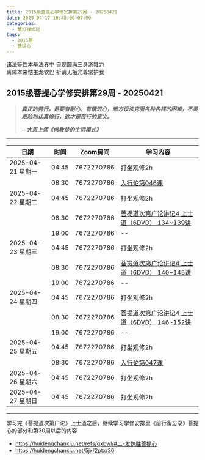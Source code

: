 ```yaml
---
title: 2015级菩提心学修安排第29周 - 20250421
date: 2025-04-17 10:48:00-07:00
categories:
  - 慧灯禅修班
tags:
  - 2015届
  - 菩提心
---
```

诸法等性本基法界中 自现圆满三身游舞力  
离障本来怙主龙钦巴 祈请无垢光尊常护我


## 2015级菩提心学修安排第29周 - 20250421


> *__真正的苦行，是要有耐心，有精进心，想方设法克服各种各样的困难，不畏艰险地认真修行，这才是苦行的意义。__*
>
> --***大恩上师《佛教徒的生活模式》***

---

|日期 |时间|Zoom房间|学习内容|
|--|--|--|--|
| 2025-04-21 星期一|04:45|7672270786|打坐观修2h|
| |08:30|7672270786|[入行论第046课](https://huidengchanxiu.net/refs/rxl/04#第四十六节课) |
| 2025-04-22 星期二 |04:45|7672270786|打坐观修2h|
|   |08:30|7672270786| [菩提道次第广论讲记4 上士道（6DVD） 134~139讲](https://www.youtube.com/watch?v=klnKMUEXoSM&list=PL7aUyQTIJqAiHcod5lx5U5YleLaWpDLOq&index=20&ab_channel=%E6%85%A7%E7%81%AF%E5%B0%8F%E7%BB%84%E6%B8%A9%E5%93%A5%E5%8D%8EHuiDengVanStudyGroup) |
|   |19:00|7672270786|--|
| 2025-04-23 星期三  |04:45|7672270786|打坐观修2h|
|   |08:30|7672270786| [菩提道次第广论讲记4 上士道（6DVD） 140~145讲](https://www.youtube.com/watch?v=kVJBq_xazQM&list=PL7aUyQTIJqAiHcod5lx5U5YleLaWpDLOq&index=21&ab_channel=%E6%85%A7%E7%81%AF%E5%B0%8F%E7%BB%84%E6%B8%A9%E5%93%A5%E5%8D%8EHuiDengVanStudyGroup) |
|   |19:00|7672270786| -- |
| 2025-04-24 星期四|04:45|7672270786|打坐观修2h|
|   |08:30|7672270786| [菩提道次第广论讲记4 上士道（6DVD） 146~152讲](https://www.youtube.com/watch?v=u4zzev18qgQ&list=PL7aUyQTIJqAiHcod5lx5U5YleLaWpDLOq&index=22&ab_channel=%E6%85%A7%E7%81%AF%E5%B0%8F%E7%BB%84%E6%B8%A9%E5%93%A5%E5%8D%8EHuiDengVanStudyGroup) |
|   |19:00|7672270786|--|
| 2025-04-25 星期五|04:45|7672270786|打坐观修2h|
| |08:30|7672270786|[入行论第047课](https://huidengchanxiu.net/refs/rxl/05#第四十七节课) |
| 2025-04-26 星期六|04:45|7672270786| 打坐观修2h |
| 2025-04-27 星期日|04:45|7672270786| 打坐观修2h |


---

学习完《菩提道次第广论》上士道之后，继续学习学修安排里《前行备忘录》菩提心的部分和第30周以后的内容

- <https://huidengchanxiu.net/refs/qxbwl/#二-发殊胜菩提心>
- <https://huidengchanxiu.net/5jx/2ptx/30>


